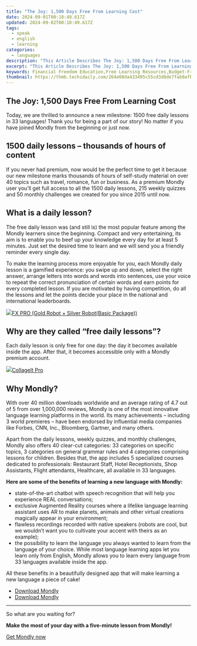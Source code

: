```yaml
---
title: "The Joy: 1,500 Days Free From Learning Cost"
date: 2024-09-01T00:18:49.617Z
updated: 2024-09-02T00:18:49.617Z
tags:
  - speak
  - english
  - learning
categories:
  - languages
description: "This Article Describes The Joy: 1,500 Days Free From Learning Cost"
excerpt: "This Article Describes The Joy: 1,500 Days Free From Learning Cost"
keywords: Financial Freedom Education,Free Learning Resources,Budget-Friendly Personal Development,Low Cost Self Improvement,Affordable Learning Programs,No Cost Lifelong Learning,Saving Money on Education
thumbnail: https://thmb.techidaily.com/264e08da433495c55cd3d8de7fab0afb684fb451a8ac533f579ade7f75a2ecaa.png
---
```


## The Joy: 1,500 Days Free From Learning Cost

 Today, we are thrilled to announce a new milestone: 1500 free daily lessons in 33 languages! Thank you for being a part of our story! No matter if you have joined Mondly from the beginning or just now.

## 1500 daily lessons – thousands of hours of content

 If you never had premium, now would be the perfect time to get it because our new milestone marks thousands of hours of self-study material on over 40 topics such as travel, romance, fun or business. As a premium Mondly user you’ll get full access to all the 1500 daily lessons, 215 weekly quizzes and 50 monthly challenges we created for you since 2015 until now.

## What is a daily lesson?

 The free daily lesson was (and still is) the most popular feature among the Mondly learners since the beginning. Compact and very entertaining, its aim is to enable you to beef up your knowledge every day for at least 5 minutes. Just set the desired time to learn and we will send you a friendly reminder every single day.

 To make the learning process more enjoyable for you, each Mondly daily lesson is a gamified experience: you swipe up and down, select the right answer, arrange letters into words and words into sentences, use your voice to repeat the correct pronunciation of certain words and earn points for every completed lesson. If you are motivated by having competition, do all the lessons and let the points decide your place in the national and international leaderboards.

<!-- affiliate ads begin -->
<a href="https://secure.2checkout.com/order/checkout.php?PRODS=40085955&QTY=1&AFFILIATE=108875&CART=1"><img src="https://secure.avangate.com/images/merchant/f702defbc67edb455949f46babab0c18/products/2_logo9.png" border="0">FX PRO (Gold Robot + Silver Robot(Basic Package))</a>
<!-- affiliate ads end -->
## Why are they called “free daily lessons”?

 Each daily lesson is only free for one day: the day it becomes available inside the app. After that, it becomes accessible only with a Mondly premium account.

<!-- affiliate ads begin -->
<a href="https://secure.2checkout.com/order/checkout.php?PRODS=4530091&QTY=1&AFFILIATE=108875&CART=1"><img src="https://www.pearlmountainsoft.com/n_img/product/cit_win/banScrn.jpg" border="0">CollageIt Pro</a>
<!-- affiliate ads end -->
## Why Mondly?

 With over 40 million downloads worldwide and an average rating of 4.7 out of 5 from over 1,000,000 reviews, Mondly is one of the most innovative language learning platforms in the world. Its many achievements – including 3 world premieres – have been endorsed by influential media companies like Forbes, CNN, Inc., Bloomberg, Gartner, and many others.

 Apart from the daily lessons, weekly quizzes, and monthly challenges, Mondly also offers 40 clear-cut categories: 33 categories on specific topics, 3 categories on general grammar rules and 4 categories comprising lessons for children. Besides that, the app includes 5 specialized courses dedicated to professionals: Restaurant Staff, Hotel Receptionists, Shop Assistants, Flight attendants, Healthcare, all available in 33 languages.

 **Here are some of the benefits of learning a new language with Mondly:**

* state-of-the-art chatbot with speech recognition that will help you experience REAL conversations;
* exclusive Augmented Reality courses where a lifelike language learning assistant uses AR to make planets, animals and other virtual creations magically appear in your environment;
* flawless recordings recorded with native speakers (robots are cool, but we wouldn’t want you to cultivate your accent with theirs as an example);
* the possibility to learn the language you always wanted to learn from the language of your choice. While most language learning apps let you learn only from English, Mondly allows you to learn every language from 33 languages available inside the app.

 All these benefits in a beautifully designed app that will make learning a new language a piece of cake!

* [Download Mondly](https://www.facebook.com/sharer/sharer.php?u=https%3A%2F%2Fwww.mondly.com%2Fblog%2Fcelebrating-1500-free-daily-lessons%2F&t=Celebrating+1500+Free+Daily+Lessons "Share on Facebook")
* [Download Mondly](https://shop.mondly.com/affiliate.php?ACCOUNT=ATISTUDI&AFFILIATE=108875&PATH=https://www.mondly.com?AFFILIATE=108875)

---

So what are you waiting for?

 **Make the most of your day with a five-minute lesson from Mondly!**

[Get Mondly now](https://adjt.mondly.com/5ixfg4k?campaign=blog-post-id-2693&fallback=https%3A%2F%2Fapp.mondly.com%3Futm%5Fmedium%3Dblog%5Fblog-post-id-2693%26utm%5Fsource%3Dblog-post-id-2693&redirect%5Fmacos=https%3A%2F%2Fapp.mondly.com%3Futm%5Fmedium%3Dblog%5Fblog-post-id-2693%26utm%5Fsource%3Dblog-post-id-2693&redirect%5Fandroid=https%3A%2F%2Fplay.google.com%2Fstore%2Fapps%2Fdetails%3Fid%3Dcom.atistudios.mondly.languages%3Futm%5Fmedium%3Dblog%5Fblog-post-id-2693%26utm%5Fsource%3Dblog-post-id-2693&redirect%5Fios=https%3A%2F%2Fapps.apple.com%2Fapp%2Fapple-store%2Fid987873536%3Fpt%3D78954800%26ct%3Dblog-post-id-2693%26mt%3D8 "Get Mondly now")

<ins class="adsbygoogle"
     style="display:block"
     data-ad-format="autorelaxed"
     data-ad-client="ca-pub-7571918770474297"
     data-ad-slot="1223367746"></ins>



<ins class="adsbygoogle"
     style="display:block"
     data-ad-client="ca-pub-7571918770474297"
     data-ad-slot="8358498916"
     data-ad-format="auto"
     data-full-width-responsive="true"></ins>






